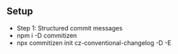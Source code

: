 ## Setup

- Step 1: Structured commit messages
- npm i -D commitizen
- npx commitizen init cz-conventional-changelog -D -E
